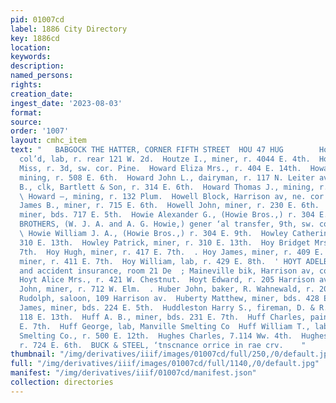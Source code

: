 ```yaml
---
pid: 01007cd
label: 1886 City Directory
key: 1886cd
location: 
keywords: 
description: 
named_persons: 
rights: 
creation_date: 
ingest_date: '2023-08-03'
format: 
source: 
order: '1007'
layout: cmhc_item
text: "   BABGOCK THE HATTER, CORNER FIFTH STREET  HOU 47 HUG        Houston Samuel,
  col’d, lab, r. rear 121 W. 2d.  Houtze I., miner, r. 4044 E. 4th.  Howard Bessie
  Miss, r. 3d, sw. cor. Pine.  Howard Eliza Mrs., r. 404 E. 14th.  Howard George,
  mining, r. 508 E. 6th.  Howard John L., dairyman, r. 117 N. Leiter av.  Howard Milton
  B., clk, Bartlett & Son, r. 314 E. 6th.  Howard Thomas J., mining, r. 508 E. 6th.
  \ Howard —, mining, r. 132 Plum.  Howell Block, Harrison av, ne. cor. 5th.  Howell
  James B., miner, r. 715 E. 6th.  Howell John, miner, r. 230 E. 6th.  Howie Alexander,
  miner, bds. 717 E. 5th.  Howie Alexander G., (Howie Bros.,) r. 304 E. 9th.  HOWIE
  BROTHERS, (W. J. A. and A. G. Howie,) gener ‘al transfer, 9th, sw. cor. Hemlock.
  \ Howie William J. A., (Howie Bros.,) r. 304 E. 9th.  Howley Catherine Mrs., r.
  310 E. 13th.  Howley Patrick, miner, r. 310 E. 13th.  Hoy Bridget Mrs., r. 409 EK.
  7th.  Hoy Hugh, miner, r. 417 E. 7th.  . Hoy James, miner, r. 409 E. 7th.  Hoy John,
  miner, r. 411 E. 7th.  Hoy William, lab, r. 429 E. 8th.  ' HOYT ADELBERT BR., life
  and accident insurance, room 21 De  ; Maineville bik, Harrison av, cor. 6th.  ‘
  Hoyt Alice Mrs., r. 421 W. Chestnut.  Hoyt Edward, r. 205 Harrison av.  Hubacher
  John, miner, r. 712 W. Elm.  . Huber John, baker, R. Wahnewald, r. 204 E. 3d.  Huber
  Rudolph, saloon, 109 Harrison av.  Huberty Matthew, miner, bds. 428 E. 4th.  Hudner
  James, miner, bds. 224 E. 5th.  Huddleston Harry S., fireman, D. & R. G. Ry., r.
  118 E. 13th.  Huff A. B., miner, bds. 231 E. 7th.  Huff Charles, painter, bds. 231
  E. 7th.  Huff George, lab, Manville Smelting Co  Huff William T., lab, Manville
  Smelting Co., r. 500 E. 12th.  Hughes Charles, 7.114 Ww. 4th.  Hughes David, miner,
  r. 724 E. 6th.  BUCK & STEEL, ‘tnscnance orrice in rae crv.    "
thumbnail: "/img/derivatives/iiif/images/01007cd/full/250,/0/default.jpg"
full: "/img/derivatives/iiif/images/01007cd/full/1140,/0/default.jpg"
manifest: "/img/derivatives/iiif/01007cd/manifest.json"
collection: directories
---
```

